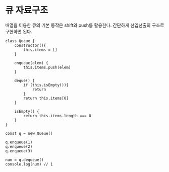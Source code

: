 # 큐 자료구조

배열을 이용한 큐의 기본 동작은 shift와 push를 활용한다.
간단하게 선입선출의 구조로 구현하면 된다.

```
class Queue {
    constructor(){
        this.items = []
    }

    enqueue(elem) {
        this.items.push(elem)
    }

    deque() {
        if (this.isEmpty()){
            return
        }
        return this.items[0]
    }

    isEmpty() {
        return this.items.length === 0
    }
}
```

```
const q = new Queue()

q.enqueue(1)
q.enqueue(2)
q.enqueue(3)

num = q.dequeue()
console.log(num) // 1

```
